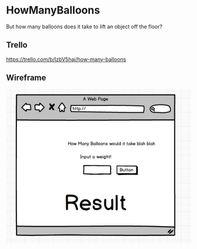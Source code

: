 # HowManyBalloons

But how many balloons does it take to lift an object off the floor?

## Trello
https://trello.com/b/IzbV5haj/how-many-balloons

## Wireframe
![Orchestration](BasicWireframe.png)
